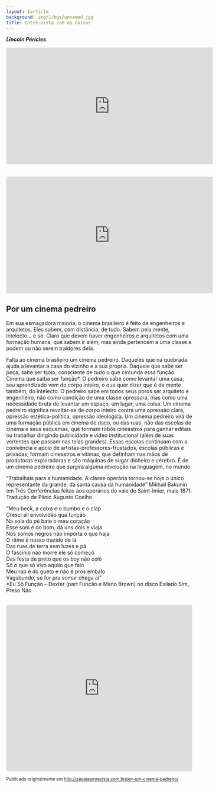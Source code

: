 ```yaml
---
layout: 1article
background: img/1/bgs/unnamed.jpg
title: Entre-vista com as Coisas
---
```


___Lincoln Péricles___

<iframe width="560" height="315" src="https://www.youtube.com/embed/U0Yt8lbFu7A" frameborder="0" allowfullscreen></iframe>
<br /><br /><br />
<iframe width="560" height="315" src="https://www.youtube.com/embed/2q4KAD-c2Lc" frameborder="0" allowfullscreen></iframe>

## Por um cinema pedreiro

Em sua esmagadora maioria, o cinema brasileiro é feito de engenheiros e arquitetos. Eles sabem, com distância, de tudo. Sabem pela mente, intelecto… e só. Claro que devem haver engenheiros e arquitetos com uma formação humana, que sabem ir além, mas ainda pertencem a uma classe e podem ou não serem traidores dela.

Falta ao cinema brasileiro um cinema pedreiro. Daqueles que na quebrada ajuda a levantar a casa do vizinho e a sua própria. Daquele que sabe ser peça, sabe ser tijolo, consciente de tudo o que circunda essa função. Cinema que saiba ser função*. O pedreiro sabe como levantar uma casa, seu aprendizado vem do corpo inteiro, o que quer dizer que é da mente também, do intelecto. O pedreiro sabe em todos seus poros ser arquiteto e engenheiro, não como condição de uma classe opressora, mas como uma necessidade bruta de levantar um espaço, um lugar, uma coisa.
Um cinema pedreiro significa revoltar-se de corpo inteiro contra uma opressão clara, opressão estética-política, opressão ideológica.
Um cinema pedreiro virá de uma formação pública em cinema de risco, ou das ruas, não das escolas de cinema e seus esquemas, que formam robôs cineastros para ganhar editais ou trabalhar dirigindo publicidade e vídeo institucional (além de suas vertentes que passam nas telas grandes). Essas escolas continuam com a conivência e apoio de artistas-professores-frustados, escolas públicas e privadas, formam cineastros e vítimas, que definham nas mãos de produtoras exploradoras e são máquinas de sugar dinheiro e cérebro.
É de um cinema pedreiro que surgirá alguma revolução na linguagem, no mundo.

“Trabalhais para a humanidade. A classe operária tornou-se hoje o único representante da grande, da santa causa da humanidade” Mikhail Bakunin em Três Conferências feitas aos operários do vale de Saint-Imier, maio 1871. Tradução de Plínio Augusto Coelho

“Meu beck, a caixa e o bumbo e o clap<br />
Cresci ali envolvidão qua função<br />
Na sola do pé bate o meu coração<br />
Esse som é do bom, dá uns dois e viaja<br />
Nós somos negros não importa o que haja<br />
O ritmo é nosso trazido de lá<br />
Das ruas de terra sem luzes e pá<br />
O fascínio não morre ele só começô<br />
Das festa de preto que os boy não colô<br />
Sô o que sô vivo aquilo que falo<br />
Meu rap é do gueto e não é pros embalo<br />
Vagabundo, se for pra somar chega aí”<br />
*Eu Sô Função – Dexter (part Função e Mano Brown) no disco Exilado Sim, Preso Não<br />
<br />
<iframe width="100%" height="450" scrolling="no" frameborder="no" src="https://w.soundcloud.com/player/?url=https%3A//api.soundcloud.com/playlists/79812993&amp;auto_play=false&amp;hide_related=false&amp;show_comments=true&amp;show_user=true&amp;show_reposts=false&amp;visual=true"></iframe>

<small> Publicado originalmente em http://zagaiaemrevista.com.br/por-um-cinema-pedreiro/ </small>
